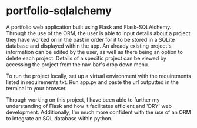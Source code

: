 # portfolio-sqlalchemy

A portfolio web application built using Flask and Flask-SQLAlchemy. Through the use of the ORM, the user is able to input details about a project they have worked on in the past in order for it to be stored in a SQLite database and displayed within the app. An already existing project's information can be edited by the user, as well as there being an option to delete each project. Details of a specific project can be viewed by accessing the project from the nav-bar's drop down menu.

To run the project locally, set up a virtual environment with the requirements listed in requirements.txt. Run app.py and paste the url outputted in the terminal to your browser.

Through working on this project, I have been able to further my understanding of Flask and how it facilitates efficient and 'DRY' web development. Additionally, I'm much more confident with the use of an ORM to integrate an SQL database within python.
